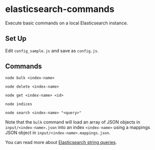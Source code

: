 # elasticsearch-commands

Execute basic commands on a local Elasticsearch instance.

## Set Up

Edit `config_sample.js` and save as `config.js`.

## Commands

```
node bulk <index-name> 

node delete <index-name> 

node get <index-name> <id>

node indices

node search <index-name> "<query>"
```
Note that the `bulk` command will load an array of JSON objects in `input/<index-name>.json` into an index `<index-name>` using a mappings JSON object in `input/<index-name>.mappings.json`.

You can read more about [Elasticsearch string queries](https://www.elastic.co/guide/en/elasticsearch/reference/current/query-dsl-query-string-query.html).
